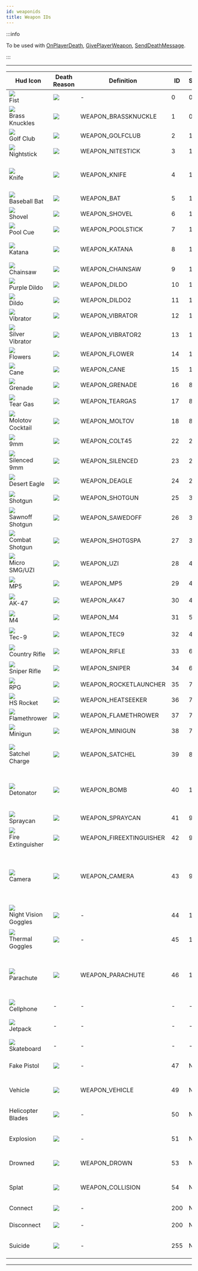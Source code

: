 ```yaml
---
id: weaponids
title: Weapon IDs
---
```


:::info

To be used with [OnPlayerDeath](../callbacks/OnPlayerDeath), [GivePlayerWeapon](../functions/GivePlayerWeapon), [SendDeathMessage](../functions/SendDeathMessage).

:::

---
| Hud Icon                                                                      | Death Reason                                          | Definition                | ID        | Slot      | Model         | Notes                                                                                                                 |
| ----------------------------------------------------------------------------- | ----------------------------------------------------- | ------------------------- | --------- | --------- | ------------- | --------------------------------------------------------------------------------------------------------------------- |
| ![](/images/hudIcons/fist.png)<br/>Fist                                       | ![](/images/deathIcons/death-fist.gif)                | -                         | 0         | 0         | -             | -                                                                                                                     |
| ![](/images/hudIcons/brassKnuckles.png)<br/>Brass Knuckles                    | ![](/images/deathIcons/death-brassKnuckles.gif)       | WEAPON_BRASSKNUCKLE       | 1         | 0         | 331           | -                                                                                                                     |
| ![](/images/hudIcons/golfClub.png)<br/>Golf Club                              | ![](/images/deathIcons/death-golfClub.gif)            | WEAPON_GOLFCLUB           | 2         | 1         | 333           | -                                                                                                                     |
| ![](/images/hudIcons/nightStick.png)<br/>Nightstick                           | ![](/images/deathIcons/death-nightStick.gif)          | WEAPON_NITESTICK          | 3         | 1         | 334           | -                                                                                                                     |
| ![](/images/hudIcons/knife.png)<br/>Knife                                     | ![](/images/deathIcons/death-knife.gif)               | WEAPON_KNIFE              | 4         | 1         | 335           | Can de-sync players when their throat is cut (they appear dead to other players)                                      |
| ![](/images/hudIcons/baseballBat.png)<br/>Baseball Bat                        | ![](/images/deathIcons/death-baseballBat.gif)         | WEAPON_BAT                | 5         | 1         | 336           | -                                                                                                                     |
| ![](/images/hudIcons/shovel.png)<br/>Shovel                                   | ![](/images/deathIcons/death-shovel.gif)              | WEAPON_SHOVEL             | 6         | 1         | 337           | -                                                                                                                     |
| ![](/images/hudIcons/poolCue.png)<br/>Pool Cue                                | ![](/images/deathIcons/death-poolCue.gif)             | WEAPON_POOLSTICK          | 7         | 1         | 338           | -                                                                                                                     |
| ![](/images/hudIcons/katana.png)<br/>Katana                                   | ![](/images/deathIcons/death-katana.gif)              | WEAPON_KATANA             | 8         | 1         | 339           | Can not decapitate players (like in single-player)                                                                    |
| ![](/images/hudIcons/chainsaw.png)<br/>Chainsaw                               | ![](/images/deathIcons/death-chainsaw.gif)            | WEAPON_CHAINSAW           | 9         | 1         | 341           | -                                                                                                                     |
| ![](/images/hudIcons/purpleDildo.png)<br/>Purple Dildo                        | ![](/images/deathIcons/death-purpleDildo.gif)         | WEAPON_DILDO              | 10        | 10        | 321           | -                                                                                                                     |
| ![](/images/hudIcons/dildo.png)<br/>Dildo                                     | ![](/images/deathIcons/death-dildo.gif)               | WEAPON_DILDO2             | 11        | 10        | 322           | -                                                                                                                     |
| ![](/images/hudIcons/vibrator.png)<br/>Vibrator                               | ![](/images/deathIcons/death-vibrator.gif)            | WEAPON_VIBRATOR           | 12        | 10        | 323           | -                                                                                                                     |
| ![](/images/hudIcons/silverVibrator.png)<br/>Silver Vibrator                  | ![](/images/deathIcons/death-silverVibrator.gif)      | WEAPON_VIBRATOR2          | 13        | 10        | 324           | -                                                                                                                     |
| ![](/images/hudIcons/flowers.png)<br/>Flowers                                 | ![](/images/deathIcons/death-flowers.gif)             | WEAPON_FLOWER             | 14        | 10        | 325           | -                                                                                                                     |
| ![](/images/hudIcons/cane.png)<br/>Cane                                       | ![](/images/deathIcons/death-cane.gif)                | WEAPON_CANE               | 15        | 10        | 326           | -                                                                                                                     |
| ![](/images/hudIcons/grenade.png)<br/>Grenade                                 | ![](/images/deathIcons/death-grenade.gif)             | WEAPON_GRENADE            | 16        | 8         | 342           | Does not produce fire                                                                                                 |
| ![](/images/hudIcons/tearGas.png)<br/>Tear Gas                                | ![](/images/deathIcons/death-tearGas.gif)             | WEAPON_TEARGAS            | 17        | 8         | 343           | The coughing effect is disabled in SA-MP                                                                              |
| ![](/images/hudIcons/molotovCocktail.png)<br/>Molotov Cocktail                | ![](/images/deathIcons/death-molotovCocktail.gif)     | WEAPON_MOLTOV             | 18        | 8         | 344           | Produces fire                                                                                                         |
| ![](/images/hudIcons/9mm.png)<br/>9mm                                         | ![](/images/deathIcons/death-9mm.gif)                 | WEAPON_COLT45             | 22        | 2         | 346           | Skill can be set with [SetPlayerSkillLevel](../functions/SetplayerSkillLevel)                                         |
| ![](/images/hudIcons/silenced9mm.png)<br/>Silenced 9mm                        | ![](/images/deathIcons/death-silenced9mm.gif)         | WEAPON_SILENCED           | 23        | 2         | 347           | Skill can be set with [SetPlayerSkillLevel](../functions/SetplayerSkillLevel)                                         |
| ![](/images/hudIcons/desertEagle.png)<br/>Desert Eagle                        | ![](/images/deathIcons/death-desertEagle.gif)         | WEAPON_DEAGLE             | 24        | 2         | 348           | Skill can be set with [SetPlayerSkillLevel](../functions/SetplayerSkillLevel)                                         |
| ![](/images/hudIcons/shotgun.png)<br/>Shotgun                                 | ![](/images/deathIcons/death-shotgun.gif)             | WEAPON_SHOTGUN            | 25        | 3         | 349           | Skill can be set with [SetPlayerSkillLevel](../functions/SetplayerSkillLevel)                                         |
| ![](/images/hudIcons/sawnoffShotgun.png)<br/>Sawnoff Shotgun                  | ![](/images/deathIcons/death-sawnoffShotgun.gif)      | WEAPON_SAWEDOFF           | 26        | 3         | 350           | Skill can be set with [SetPlayerSkillLevel](../functions/SetplayerSkillLevel)                                         |
| ![](/images/hudIcons/combatShotgun.png)<br/>Combat Shotgun                    | ![](/images/deathIcons/death-combatShotgun.gif)       | WEAPON_SHOTGSPA           | 27        | 3         | 351           | Skill can be set with [SetPlayerSkillLevel](../functions/SetplayerSkillLevel)                                         |
| ![](/images/hudIcons/microSMG-UZI.png)<br/>Micro SMG/UZI                      | ![](/images/deathIcons/death-microSMG-UZI.gif)        | WEAPON_UZI                | 28        | 4         | 352           | Skill can be set with [SetPlayerSkillLevel](../functions/SetplayerSkillLevel)                                         |
| ![](/images/hudIcons/mp5.png)<br/>MP5                                         | ![](/images/deathIcons/death-mp5.gif)                 | WEAPON_MP5                | 29        | 4         | 353           | Skill can be set with [SetPlayerSkillLevel](../functions/SetplayerSkillLevel)                                         |
| ![](/images/hudIcons/ak47.png)<br/>AK-47                                      | ![](/images/deathIcons/death-ak47.gif)                | WEAPON_AK47               | 30        | 4         | 355           | Skill can be set with [SetPlayerSkillLevel](../functions/SetplayerSkillLevel)                                         |
| ![](/images/hudIcons/m4.png)<br/>M4                                           | ![](/images/deathIcons/death-m4.gif)                  | WEAPON_M4                 | 31        | 5         | 356           | Skill can be set with [SetPlayerSkillLevel](../functions/SetplayerSkillLevel)                                         |
| ![](/images/hudIcons/tec9.png)<br/>Tec-9                                      | ![](/images/deathIcons/death-tec9.gif)                | WEAPON_TEC9               | 32        | 4         | 372           | Skill can be set with [SetPlayerSkillLevel](../functions/SetplayerSkillLevel)                                         |
| ![](/images/hudIcons/countryRifle.png)<br/>Country Rifle                      | ![](/images/deathIcons/death-countryRifle.gif)        | WEAPON_RIFLE              | 33        | 6         | 357           | Skill can be set with [SetPlayerSkillLevel](../functions/SetplayerSkillLevel)                                         |
| ![](/images/hudIcons/sniperRifle.png)<br/>Sniper Rifle                        | ![](/images/deathIcons/death-sniperRifle.gif)         | WEAPON_SNIPER             | 34        | 6         | 358           | Skill can be set with [SetPlayerSkillLevel](../functions/SetplayerSkillLevel)                                         |
| ![](/images/hudIcons/rpg.png)<br/>RPG                                         | ![](/images/deathIcons/death-rpg.gif)                 | WEAPON_ROCKETLAUNCHER     | 35        | 7         | 359           | -                                                                                                                     |
| ![](/images/hudIcons/hsRocket.png)<br/>HS Rocket                              | ![](/images/deathIcons/death-hsRocket.gif)            | WEAPON_HEATSEEKER         | 36        | 7         | 360           | Lock-on is not synced                                                                                                 |
| ![](/images/hudIcons/flameThrower.png)<br/>Flamethrower                       | ![](/images/deathIcons/death-flameThrower.gif)        | WEAPON_FLAMETHROWER       | 37        | 7         | 361           | -                                                                                                                     |
| ![](/images/hudIcons/minigun.png)<br/>Minigun                                 | ![](/images/deathIcons/death-minigun.gif)             | WEAPON_MINIGUN            | 38        | 7         | 362           | -                                                                                                                     |
| ![](/images/hudIcons/satchelCharge.png)<br/>Satchel Charge                    | ![](/images/deathIcons/death-satchelCharge.gif)       | WEAPON_SATCHEL            | 39        | 8         | 363           | Only synced for players that were streamed-in when the satchels were thrown                                           |
| ![](/images/hudIcons/detonator.png)<br/>Detonator                             | ![](/images/deathIcons/death-detonator.gif)           | WEAPON_BOMB               | 40        | 12        | 364           | Given automatically when players throw a satchel charge (omit from anti-cheat checks)                                 |
| ![](/images/hudIcons/sprayCan.png)<br/>Spraycan                               | ![](/images/deathIcons/death-sprayCan.gif)            | WEAPON_SPRAYCAN           | 41        | 9         | 365           | Players that are sprayed choke                                                                                        |
| ![](/images/hudIcons/fireExtinguisher.png)<br/>Fire Extinguisher              | ![](/images/deathIcons/death-fireExtinguisher.gif)    | WEAPON_FIREEXTINGUISHER   | 42        | 9         | 366           | Players that are sprayed choke                                                                                        |
| ![](/images/hudIcons/camera.png)<br/>Camera                                   | ![](/images/deathIcons/death-camera.gif)              | WEAPON_CAMERA             | 43        | 9         | 367           | Saves photos to player's gallery if enabled via pause menu (My Documents\GTA San Andreas User Files\Gallery)          |
| ![](/images/hudIcons/nightVisGoggles.png)<br/>Night Vision Goggles            | ![](/images/deathIcons/death-nightVisGoggles.gif)     | -                         | 44        | 11        | 368           | Visual effects show for all players (fix available)                                                                   |
| ![](/images/hudIcons/thermalGoggles.png)<br/>Thermal Goggles                  | ![](/images/deathIcons/death-thermalGoggles.gif)      | -                         | 45        | 11        | 369           | Visual effects show for all players (fix available)                                                                   |
| ![](/images/hudIcons/parachute.png)<br/>Parachute                             | ![](/images/deathIcons/death-parachute.gif)           | WEAPON_PARACHUTE          | 46        | 11        | 371           | Players will die if teleported while diving with a parachute; Parachutes are given when bailing out of aircraft.      |
| ![](/images/hudIcons/cellphone.png)<br/>Cellphone                             | -                                                     | -                         | -         | -         | -             | Cut from the game.                                                                                                    |
| ![](/images/hudIcons/jetpack.png)<br/>Jetpack                                 | -                                                     | -                         | -         | -         | 370           | Doesn't work as a weapon. See [SetPlayerSpecialAction](../functions/SetPlayerSpecialAction).                          |
| ![](/images/hudIcons/skateboard.png)<br/>Skateboard                           | -                                                     | -                         | -         | -         | -             | Cut from the game.                                                                                                    |
| Fake Pistol                                                                   | ![](/images/deathIcons/death-fakePistol.gif)          | -                         | 47        | N/A       | N/A           | Only a death icon, can not be used in [GivePlayerWeapon](../functions/GivePlayerWeapon) etc.                          |
| Vehicle                                                                       | ![](/images/deathIcons/death-vehicle.gif)             | WEAPON_VEHICLE            | 49        | N/A       | N/A           | Only a death icon, can not be used in [GivePlayerWeapon](../functions/GivePlayerWeapon) etc.                          |
| Helicopter Blades                                                             | ![](/images/deathIcons/death-heliBlades.gif)          | -                         | 50        | N/A       | N/A           | Only a death icon, can not be used in [GivePlayerWeapon](../functions/GivePlayerWeapon) etc.                          |
| Explosion                                                                     | ![](/images/deathIcons/death-explosion.gif)           | -                         | 51        | N/A       | N/A           | Only a death icon, can not be used in [GivePlayerWeapon](../functions/GivePlayerWeapon) etc.                          |
| Drowned                                                                       | ![](/images/deathIcons/death-drowned.gif)             | WEAPON_DROWN              | 53        | N/A       | N/A           | Only a death icon, can not be used in [GivePlayerWeapon](../functions/GivePlayerWeapon) etc.                          |
| Splat                                                                         | ![](/images/deathIcons/death-splat.gif)               | WEAPON_COLLISION          | 54        | N/A       | N/A           | Only a death icon, can not be used in [GivePlayerWeapon](../functions/GivePlayerWeapon) etc.                          |
| Connect                                                                       | ![](/images/deathIcons/death-connect.gif)             | -                         | 200       | N/A       | N/A           | Only usable in [SendDeathMessage](../functions/SendDeathMessage)                                                      |
| Disconnect                                                                    | ![](/images/deathIcons/death-disconnect.gif)          | -                         | 200       | N/A       | N/A           | Only usable in [SendDeathMessage](../functions/SendDeathMessage)                                                      |
| Suicide                                                                       | ![](/images/deathIcons/death-suicide.gif)             | -                         | 255       | N/A       | N/A           | Only a death icon, can not be used in [GivePlayerWeapon](../functions/GivePlayerWeapon) etc.                          |
---
